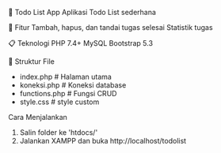 📝 Todo List App
Aplikasi Todo List sederhana

🚀 Fitur
Tambah, hapus, dan tandai tugas selesai
Statistik tugas

📋 Teknologi
PHP 7.4+
MySQL
Bootstrap 5.3

📁 Struktur File
- index.php         # Halaman utama
- koneksi.php       # Koneksi database
- functions.php     # Fungsi CRUD
- style.css         # style custom

Cara Menjalankan
1. Salin folder ke 'htdocs/'
2. Jalankan XAMPP dan buka http://localhost/todolist
